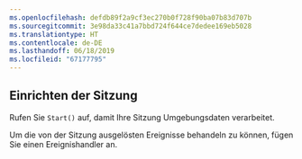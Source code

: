 ```yaml
---
ms.openlocfilehash: defdb89f2a9cf3ec270b0f728f90ba07b83d707b
ms.sourcegitcommit: 3e98da33c41a7bbd724f644ce7dedee169eb5028
ms.translationtype: HT
ms.contentlocale: de-DE
ms.lasthandoff: 06/18/2019
ms.locfileid: "67177795"
---
```

## <a name="set-up-the-session"></a>Einrichten der Sitzung

Rufen Sie `Start()` auf, damit Ihre Sitzung Umgebungsdaten verarbeitet.

Um die von der Sitzung ausgelösten Ereignisse behandeln zu können, fügen Sie einen Ereignishandler an.
